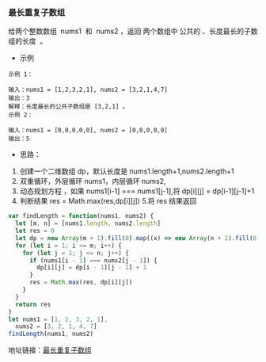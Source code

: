### 最长重复子数组

给两个整数数组  nums1  和  nums2 ，返回 两个数组中 公共的 、长度最长的子数组的长度  。

- 示例

```
示例 1：

输入：nums1 = [1,2,3,2,1], nums2 = [3,2,1,4,7]
输出：3
解释：长度最长的公共子数组是 [3,2,1] 。
示例 2：

输入：nums1 = [0,0,0,0,0], nums2 = [0,0,0,0,0]
输出：5
```

- 思路：

1. 创建一个二维数组 dp，默认长度是 nums1.length+1,nums2.length+1
2. 双重循环，外层循环 nums1，内层循环 nums2,
3. 动态规划方程 ，如果 nums1[i-1] === nums1[j-1],将 dp[i][j] = dp[i-1][j-1]+1
4. 判断结果 res = Math.max(res,dp[i][j]) 5.将 res 结果返回

```js
var findLength = function(nums1, nums2) {
  let [m, n] = [nums1.length, nums2.length]
  let res = 0
  let dp = new Array(m + 1).fill(0).map((x) => new Array(n + 1).fill(0))
  for (let i = 1; i <= m; i++) {
    for (let j = 1; j <= n; j++) {
      if (nums1[i - 1] === nums2[j - 1]) {
        dp[i][j] = dp[i - 1][j - 1] + 1
      }
      res = Math.max(res, dp[i][j])
    }
  }
  return res
}
let nums1 = [1, 2, 3, 2, 1],
  nums2 = [3, 2, 1, 4, 7]
findLength(nums1, nums2)
```

地址链接：<a href='https://leetcode-cn.com/problems/maximum-length-of-repeated-subarray' target='_blak'>最长重复子数组</a>
